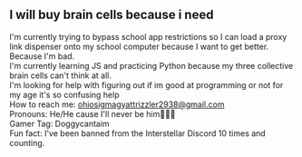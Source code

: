 ## I will buy brain cells because i need 
I'm currently trying to bypass school app restrictions so I can load a proxy link dispenser onto my school computer because I want to get better. Because I'm bad.  
I'm currently learning JS and practicing Python because my three collective brain cells can't think at all.  
I'm looking for help with figuring out if im good at programming or not for my age it's so confusing help  
How to reach me: ohiosigmagyattrizzler2938@gmail.com  
Pronouns: He/He cause I'll never be him🤫🧏‍♂️  
Gamer Tag: Doggycantaim  
Fun fact: I've been banned from the Interstellar Discord 10 times and counting.  
<!--
**pierce1209/pierce1209** is a ✨ _special_ ✨ repository because its `README.md` (this file) appears on your GitHub profile.

Here are some ideas to get you started:

- 🔭 I’m currently working on ...
- 🌱 I’m currently learning ...
- 👯 I’m looking to collaborate on ...
- 🤔 I’m looking for help with ...
- 💬 Ask me about ...
- 📫 How to reach me: ...
- 😄 Pronouns: ...
- ⚡ Fun fact: ...
-->
